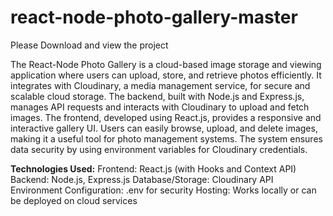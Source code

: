 # react-node-photo-gallery-master

Please Download and view the project 

The React-Node Photo Gallery is a cloud-based image storage and viewing application where users can upload, store, and retrieve photos efficiently. It integrates with Cloudinary, a media management service, for secure and scalable cloud storage. The backend, built with Node.js and Express.js, manages API requests and interacts with Cloudinary to upload and fetch images. The frontend, developed using React.js, provides a responsive and interactive gallery UI. Users can easily browse, upload, and delete images, making it a useful tool for photo management systems. The system ensures data security by using environment variables for Cloudinary credentials.

**Technologies Used:**
Frontend: React.js (with Hooks and Context API)
Backend: Node.js, Express.js
Database/Storage: Cloudinary API
Environment Configuration: .env for security
Hosting: Works locally or can be deployed on cloud services
